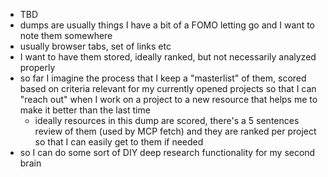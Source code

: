 - TBD
- dumps are usually things I have a bit of a FOMO letting go and I want to note them somewhere
- usually browser tabs, set of links etc
- I want to have them stored, ideally ranked, but not necessarily analyzed properly
- so far I imagine the process that I keep a "masterlist" of them, scored based on criteria relevant for my currently opened projects so that I can "reach out" when I work on a project to a new resource that helps me to make it better than the last time
	- ideally resources in this dump are scored, there's a 5 sentences review of them (used by MCP fetch) and they are ranked per project so that I can easily get to them if needed
- so I can do some sort of DIY deep research functionality for my second brain